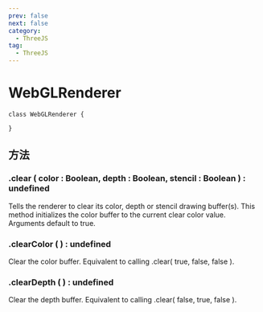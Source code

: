 ```yaml
---
prev: false
next: false
category:
  - ThreeJS
tag:
  - ThreeJS
---
```


# WebGLRenderer

```class
class WebGLRenderer {

}

```

## 方法

### .clear ( color : Boolean, depth : Boolean, stencil : Boolean ) : undefined

Tells the renderer to clear its color, depth or stencil drawing buffer(s). This method initializes the color buffer to the current clear color value.
Arguments default to true.

### .clearColor ( ) : undefined

Clear the color buffer. Equivalent to calling .clear( true, false, false ).

### .clearDepth ( ) : undefined

Clear the depth buffer. Equivalent to calling .clear( false, true, false ).
